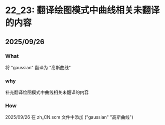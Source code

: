 # 22_23: 翻译绘图模式中曲线相关未翻译的内容

## 2025/09/26

### What  
将 "gaussian" 翻译为 "高斯曲线"

### why
补充翻译绘图模式中曲线相关未翻译的内容

### How
2025/09/26 在 zh_CN.scm 文件中添加 ("gaussian" "高斯曲线")

